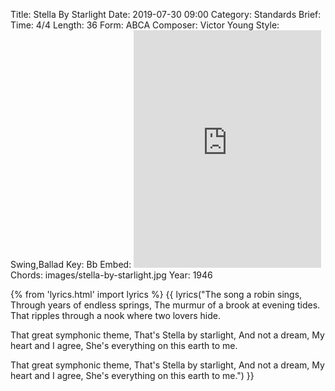 Title: Stella By Starlight
Date: 2019-07-30 09:00
Category: Standards
Brief:
Time: 4/4
Length: 36
Form: ABCA
Composer: Victor Young
Style: Swing,Ballad
Key: Bb
Embed: <iframe src="https://open.spotify.com/embed/playlist/6Qq6sV9FLnpxzockSH9Sxu" width="300" height="380" frameborder="0" allowtransparency="true" allow="encrypted-media"></iframe>
Chords: images/stella-by-starlight.jpg
Year: 1946

{% from 'lyrics.html' import lyrics %}
{{ lyrics("The song a robin sings,
Through years of endless springs,
The murmur of a brook at evening tides.
That ripples through a nook where two lovers hide.

That great symphonic theme,
That's Stella by starlight,
And not a dream,
My heart and I agree,
She's everything on this earth to me.

That great symphonic theme,
That's Stella by starlight,
And not a dream,
My heart and I agree,
She's everything on this earth to me.") }}
